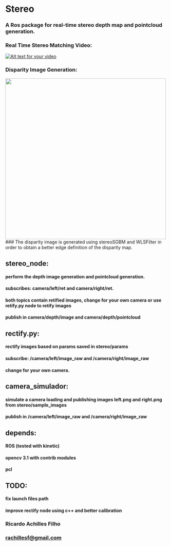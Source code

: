 # Stereo
### A Ros package for real-time stereo depth map and pointcloud generation.
### 
### Real Time Stereo Matching Video:
[![Alt text for your video](http://img.youtube.com/vi/ZUinHSjUZNM/0.jpg)](https://www.youtube.com/watch?v=ZUinHSjUZNM)

### Disparity Image Generation:
<img src="https://s15.postimg.org/4kwsa9ygr/stereo_pessoa.png" width="500"/>
### The disparity image is generated using stereoSGBM and WLSFilter in order to obtain a better edge definition of the disparity map. 



## stereo_node: 
#### perform the depth image generation and pointcloud generation.
#### subscribes: camera/left/ret and camera/right/ret. 
#### both topics contain retified images, change for your own camera or use retify.py node to retify images
#### publish in camera/depth/image and camera/depth/pointcloud

## rectify.py:
#### rectify images based on params saved in stereo/params
#### subscribe: /camera/left/image_raw and  /camera/right/image_raw
#### change for your own camera.

## camera_simulador:
#### simulate a camera loading and publishing images left.png and right.png from stereo/sample_images
#### publish in /camera/left/image_raw and /camera/right/image_raw 

## depends:
#### ROS (tested with kinetic)
#### opencv 3.1 with contrib modules
#### pcl

## TODO:
#### fix launch files path
#### improve rectify node using c++ and better calibration
#### 

### Ricardo Achilles Filho
### rachillesf@gmail.com



